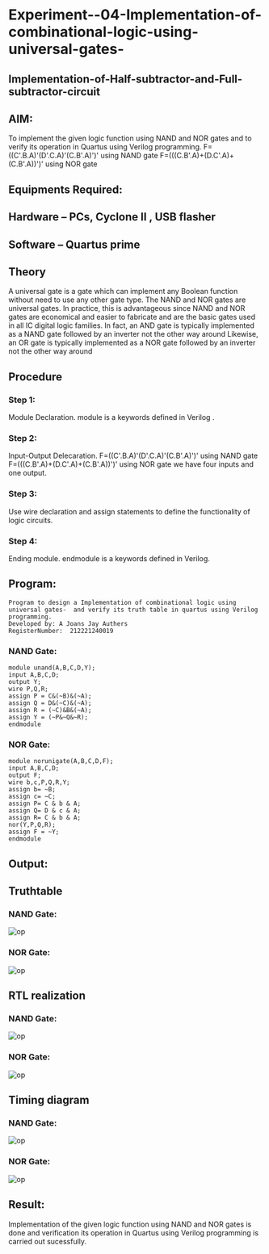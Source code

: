 # Experiment--04-Implementation-of-combinational-logic-using-universal-gates-
 ## Implementation-of-Half-subtractor-and-Full-subtractor-circuit
## AIM:
To implement the given logic function using NAND and NOR gates and to verify its operation in Quartus using Verilog programming.
F=((C'.B.A)'(D'.C.A)'(C.B'.A)')' using NAND gate
F=(((C.B'.A)+(D.C'.A)+(C.B'.A))')' using NOR gate


## Equipments Required:
## Hardware – PCs, Cyclone II , USB flasher
## Software – Quartus prime
## Theory
A universal gate is a gate which can implement any Boolean function without need to
use any other gate type.
The NAND and NOR gates are universal gates.
In practice, this is advantageous since NAND and NOR gates are economical and
easier to fabricate and are the basic gates used in all IC digital logic families.
In fact, an AND gate is typically implemented as a NAND gate followed by an
inverter not the other way around
Likewise, an OR gate is typically implemented as a NOR gate followed by an inverter
not the other way around
 
## Procedure

### Step 1:
Module Declaration. module is a keywords defined in Verilog .

### Step 2:
Input-Output Delecaration. 
F=((C'.B.A)'(D'.C.A)'(C.B'.A)')' using NAND gate
F=(((C.B'.A)+(D.C'.A)+(C.B'.A))')' using NOR gate
we have four inputs and one output.

### Step 3:
Use wire declaration and assign statements to define the functionality of logic circuits.

### Step 4:
Ending module. endmodule is a keywords defined in Verilog.


## Program:
```
Program to design a Implementation of combinational logic using universal gates-  and verify its truth table in quartus using Verilog programming.
Developed by: A Joans Jay Authers
RegisterNumber:  212221240019
```
### NAND Gate:
```
module unand(A,B,C,D,Y);
input A,B,C,D;
output Y;
wire P,Q,R;
assign P = C&(~B)&(~A);
assign Q = D&(~C)&(~A);
assign R = (~C)&B&(~A);
assign Y = (~P&~Q&~R);
endmodule
```
### NOR Gate:
```
module norunigate(A,B,C,D,F);
input A,B,C,D;
output F;
wire b,c,P,Q,R,Y;
assign b= ~B;
assign c= ~C;
assign P= C & b & A;
assign Q= D & c & A;
assign R= C & b & A;
nor(Y,P,Q,R);
assign F = ~Y;
endmodule

```

## Output:

## Truthtable
### NAND Gate:
![op](./0nand.png)
### NOR Gate:
![op](./0nor.png)

##  RTL realization
### NAND Gate:
![op](./0a.png)
### NOR Gate:
![op](./norrtl.png)

## Timing diagram 
### NAND Gate:
![op](./0b.png)
### NOR Gate:
![op](./nortd.png)
## Result:
 
Implementation of the given logic function using NAND and NOR gates is done and verification its operation in Quartus using Verilog programming is carried out sucessfully.

